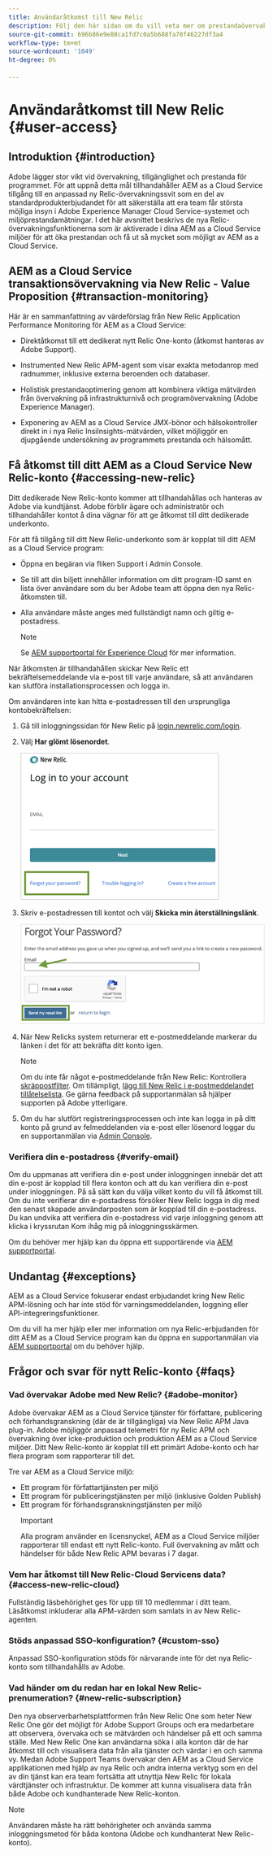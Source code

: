 ```yaml
---
title: Användaråtkomst till New Relic
description: Följ den här sidan om du vill veta mer om prestandaövervakning för nya Relic-program för AEM as a Cloud Service
source-git-commit: 696b86e9e88ca1fd7c0a5b688fa78f46227df3a4
workflow-type: tm+mt
source-wordcount: '1049'
ht-degree: 0%

---
```



# Användaråtkomst till New Relic {#user-access}

## Introduktion {#introduction}

Adobe lägger stor vikt vid övervakning, tillgänglighet och prestanda för programmet. För att uppnå detta mål tillhandahåller AEM as a Cloud Service tillgång till en anpassad ny Relic-övervakningssvit som en del av standardprodukterbjudandet för att säkerställa att era team får största möjliga insyn i Adobe Experience Manager Cloud Service-systemet och miljöprestandamätningar. I det här avsnittet beskrivs de nya Relic-övervakningsfunktionerna som är aktiverade i dina AEM as a Cloud Service miljöer för att öka prestandan och få ut så mycket som möjligt av AEM as a Cloud Service.

## AEM as a Cloud Service transaktionsövervakning via New Relic - Value Proposition {#transaction-monitoring}

Här är en sammanfattning av värdeförslag från New Relic Application Performance Monitoring för AEM as a Cloud Service:

* Direktåtkomst till ett dedikerat nytt Relic One-konto (åtkomst hanteras av Adobe Support).

* Instrumented New Relic APM-agent som visar exakta metodanrop med radnummer, inklusive externa beroenden och databaser.

* Holistisk prestandaoptimering genom att kombinera viktiga mätvärden från övervakning på infrastrukturnivå och programövervakning (Adobe Experience Manager).

* Exponering av AEM as a Cloud Service JMX-bönor och hälsokontroller direkt in i nya Relic InsiInsights-mätvärden, vilket möjliggör en djupgående undersökning av programmets prestanda och hälsomått.

## Få åtkomst till ditt AEM as a Cloud Service New Relic-konto {#accessing-new-relic}

Ditt dedikerade New Relic-konto kommer att tillhandahållas och hanteras av Adobe via kundtjänst. Adobe förblir ägare och administratör och tillhandahåller kontot å dina vägnar för att ge åtkomst till ditt dedikerade underkonto.

För att få tillgång till ditt New Relic-underkonto som är kopplat till ditt AEM as a Cloud Service program:

* Öppna en begäran via fliken Support i Admin Console.
* Se till att din biljett innehåller information om ditt program-ID samt en lista över användare som du ber Adobe team att öppna den nya Relic-åtkomsten till.
* Alla användare måste anges med fullständigt namn och giltig e-postadress.

   >[!NOTE]
   >Se [AEM supportportal för Experience Cloud](https://helpx.adobe.com/enterprise/using/support-for-experience-cloud.html) för mer information.

När åtkomsten är tillhandahållen skickar New Relic ett bekräftelsemeddelande via e-post till varje användare, så att användaren kan slutföra installationsprocessen och logga in.

Om användaren inte kan hitta e-postadressen till den ursprungliga kontobekräftelsen:

1. Gå till inloggningssidan för New Relic på [login.newrelic.com/login](https://login.newrelic.com/login).

1. Välj **Har glömt lösenordet**.

   ![](/help/implementing/cloud-manager/assets/new-relic/newrelic-1.png)

1. Skriv e-postadressen till kontot och välj **Skicka min återställningslänk**.

   ![](/help/implementing/cloud-manager/assets/new-relic/newrelic-2.png)

1. När New Relicks system returnerar ett e-postmeddelande markerar du länken i det för att bekräfta ditt konto igen.

   >[!NOTE]
   >Om du inte får något e-postmeddelande från New Relic:
   >Kontrollera [skräppostfilter](https://docs.newrelic.com/docs/accounts/accounts-billing/account-setup/create-your-new-relic-account/). Om tillämpligt, [lägg till New Relic i e-postmeddelandet tillåtelselista](https://docs.newrelic.com/docs/accounts/accounts/account-maintenance/account-email-settings/#email-whitelist).
   >Ge gärna feedback på supportanmälan så hjälper supporten på Adobe ytterligare.

1. Om du har slutfört registreringsprocessen och inte kan logga in på ditt konto på grund av felmeddelanden via e-post eller lösenord loggar du en supportanmälan via [Admin Console](https://adminconsole.adobe.com/).

### Verifiera din e-postadress {#verify-email}

Om du uppmanas att verifiera din e-post under inloggningen innebär det att din e-post är kopplad till flera konton och att du kan verifiera din e-post under inloggningen. På så sätt kan du välja vilket konto du vill få åtkomst till. Om du inte verifierar din e-postadress försöker New Relic logga in dig med den senast skapade användarposten som är kopplad till din e-postadress. Du kan undvika att verifiera din e-postadress vid varje inloggning genom att klicka i kryssrutan Kom ihåg mig på inloggningsskärmen.

Om du behöver mer hjälp kan du öppna ett supportärende via [AEM supportportal](https://helpx.adobe.com/enterprise/using/support-for-experience-cloud.html).

## Undantag {#exceptions}

AEM as a Cloud Service fokuserar endast erbjudandet kring New Relic APM-lösning och har inte stöd för varningsmeddelanden, loggning eller API-integreringsfunktioner.

Om du vill ha mer hjälp eller mer information om nya Relic-erbjudanden för ditt AEM as a Cloud Service program kan du öppna en supportanmälan via [AEM supportportal](https://helpx.adobe.com/enterprise/using/support-for-experience-cloud.html) om du behöver hjälp.

## Frågor och svar för nytt Relic-konto {#faqs}

### Vad övervakar Adobe med New Relic? {#adobe-monitor}

Adobe övervakar AEM as a Cloud Service tjänster för författare, publicering och förhandsgranskning (där de är tillgängliga) via New Relic APM Java plug-in. Adobe möjliggör anpassad telemetri för ny Relic APM och övervakning över icke-produktion och produktion AEM as a Cloud Service miljöer. Ditt New Relic-konto är kopplat till ett primärt Adobe-konto och har flera program som rapporterar till det.

Tre var AEM as a Cloud Service miljö:

* Ett program för författartjänsten per miljö
* Ett program för publiceringstjänsten per miljö (inklusive Golden Publish)
* Ett program för förhandsgranskningstjänsten per miljö
   >[!IMPORTANT]
   >Alla program använder en licensnyckel, AEM as a Cloud Service miljöer rapporterar till endast ett nytt Relic-konto. Full övervakning av mått och händelser för både New Relic APM bevaras i 7 dagar.

### Vem har åtkomst till New Relic-Cloud Servicens data? {#access-new-relic-cloud}

Fullständig läsbehörighet ges för upp till 10 medlemmar i ditt team. Läsåtkomst inkluderar alla APM-värden som samlats in av New Relic-agenten.

### Stöds anpassad SSO-konfiguration? {#custom-sso}

Anpassad SSO-konfiguration stöds för närvarande inte för det nya Relic-konto som tillhandahålls av Adobe.

### Vad händer om du redan har en lokal New Relic-prenumeration? {#new-relic-subscription}

Den nya observerbarhetsplattformen från New Relic One som heter New Relic One gör det möjligt för Adobe Support Groups och era medarbetare att observera, övervaka och se mätvärden och händelser på ett och samma ställe. Med New Relic One kan användarna söka i alla konton där de har åtkomst till och visualisera data från alla tjänster och värdar i en och samma vy. Medan Adobe Support Teams övervakar den AEM as a Cloud Service applikationen med hjälp av nya Relic och andra interna verktyg som en del av din tjänst kan era team fortsätta att utnyttja New Relic för lokala värdtjänster och infrastruktur. De kommer att kunna visualisera data från både Adobe och kundhanterade New Relic-konton.

>[!NOTE]
>Användaren måste ha rätt behörigheter och använda samma inloggningsmetod för båda kontona (Adobe och kundhanterat New Relic-konto).


